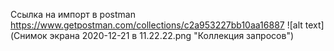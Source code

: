 Ссылка на импорт в postman  https://www.getpostman.com/collections/c2a953227bb10aa16887
![alt text](Снимок экрана 2020-12-21 в 11.22.22.png "Коллекция запросов")
